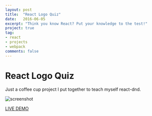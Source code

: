 ```yaml
---
layout: post
title:  "React Logo Quiz"
date:   2016-06-05
excerpt: "Think you know React? Put your knowledge to the test!"
project: true
tag:
- react
- projects
- webpack
comments: false
---
```



# React Logo Quiz

Just a coffee cup project I put together to teach myself react-dnd.

![screenshot](https://raw.githubusercontent.com/qualitydixon/react-logo-quiz/master/res/screenshots/react_quiz_screen_1.png)

[LIVE DEMO](http://qualitydixon.github.io/react-logo-quiz/)